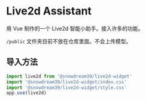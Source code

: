 # Live2d Assistant

用 Vue 制作的一个 Live2d 智能小助手。接入许多的功能。

`/public` 文件夹目前不放在仓库里面。不会上传模型。

## 导入方法

```ts
import live2d from '@snowdream39/live2d-widget'
import '@snowdream39/live2d-widget/index.css'
import '@snowdream39/live2d-widget/style.css'
app.use(live2d)
```
